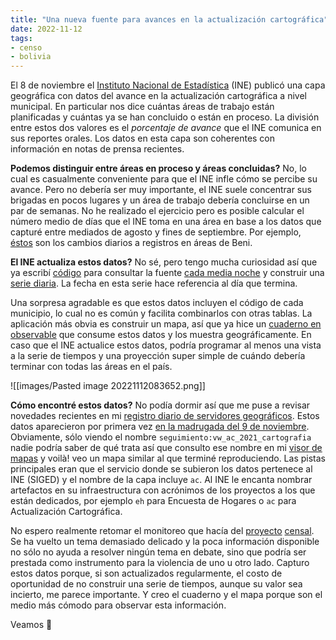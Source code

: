```yaml
---
title: "Una nueva fuente para avances en la actualización cartográfica"
date: 2022-11-12
tags: 
- censo
- bolivia
---
```


El 8 de noviembre el [Instituto Nacional de Estadística](https://www.ine.gob.bo/) (INE) publicó una capa geográfica con datos del avance en la actualización cartográfica a nivel municipal. En particular nos dice cuántas áreas de trabajo están planificadas y cuántas ya se han concluido o están en proceso. La división entre estos dos valores es el *porcentaje de avance* que el INE comunica en sus reportes orales. Los datos en esta capa son coherentes con información en notas de prensa recientes.

**Podemos distinguir entre áreas en proceso y áreas concluidas?** No, lo cual es casualmente conveniente para que el INE infle cómo se percibe su avance. Pero no debería ser muy importante, el INE suele concentrar sus brigadas en pocos lugares y un área de trabajo debería concluirse en un par de semanas. No he realizado el ejercicio pero es posible calcular el número medio de días que el INE toma en una área en base a los datos que capturé entre mediados de agosto y fines de septiembre. Por ejemplo, [éstos](https://github.com/mauforonda/canceles_elevando/commits/8d16738be2f12b4aee758f0efd135c98327ef1cb/data/cartografia/departamentos/beni.csv?browsing_rename_history=true&new_path=data/cartografia/old/departamentos/beni.csv&original_branch=master) son los cambios diarios a registros en áreas de Beni. 

**El INE actualiza estos datos?** No sé, pero tengo mucha curiosidad así que ya escribí [código](https://github.com/mauforonda/canceles_elevando/blob/4cdd650665e06c8306eca34e351ee69a0115dcf3/update/areas_cartografia.py) para consultar la fuente [cada media noche](https://github.com/mauforonda/canceles_elevando/blob/4cdd650665e06c8306eca34e351ee69a0115dcf3/.github/workflows/update.yml#L4) y construir una [serie diaria](https://github.com/mauforonda/canceles_elevando/blob/master/data/cartografia/areas_concluidas_o_en_proceso.csv). La fecha en esta serie hace referencia al día que termina. 

Una sorpresa agradable es que estos datos incluyen el código de cada municipio, lo cual no es común y facilita combinarlos con otras tablas. La aplicación más obvia es construir un mapa, así que ya hice un [cuaderno en observable](https://observablehq.com/d/76647fe240cadd76) que consume estos datos y los muestra geográficamente. En caso que el INE actualice estos datos, podría programar al menos una vista a la serie de tiempos y una proyección super simple de cuándo debería terminar con todas las áreas en el país.

![[images/Pasted image 20221112083652.png]]

**Cómo encontré estos datos?** No podía dormir así que me puse a revisar novedades recientes en mi [registro diario de servidores geográficos](https://github.com/mauforonda/geodatos/). Estos datos aparecieron por primera vez [en la madrugada del 9 de noviembre](https://github.com/mauforonda/geodatos/commit/cd567cf18a7ac6f92f527a7a31ca144bb9e250d7#diff-cb0da279bda65c03ccd31ff71d5dc8b79a9cb0651527903bdf836880fa2f493bR2796). Obviamente, sólo viendo el nombre `seguimiento:vw_ac_2021_cartografia` nadie podría saber de qué trata así que consulto ese nombre en mi [visor de mapas](https://observablehq.com/@mauforonda/datos-geograficos-del-gobierno-boliviano) y voilà! veo un mapa similar al que terminé reproduciendo. Las pistas principales eran que el servicio donde se subieron los datos pertenece al INE (SIGED) y el nombre de la capa incluye `ac`. Al INE le encanta nombrar artefactos en su infraestructura con acrónimos de los proyectos a los que están dedicados, por ejemplo `eh` para Encuesta de Hogares o `ac` para Actualización Cartográfica. 

No espero realmente retomar el monitoreo que hacía del [proyecto](https://observablehq.com/@mauforonda/avance-del-censo) [censal](https://observablehq.com/@mauforonda/nuevo-avance-del-censo). Se ha vuelto un tema demasiado delicado y la poca información disponible no sólo no ayuda a resolver ningún tema en debate, sino que podría ser prestada como instrumento para la violencia de uno u otro lado. Capturo estos datos porque, si son actualizados regularmente, el costo de oportunidad de no construir una serie de tiempos, aunque su valor sea incierto, me parece importante. Y creo el cuaderno y el mapa porque son el medio más cómodo para observar esta información.

Veamos 🥱